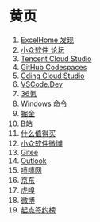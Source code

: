 # 黄页

<div id = "首"></div>
<script src = "../js/首.js"></script>

<ol>
<li><a href = "https://club.excelhome.net/forum.php?mod=guide&view=newthread&mobile=2">ExcelHome 发现</a></li>
<li><a href = "https://meta.appinn.net/">小众软件 论坛</a></li>
<li><a href = "https://ide.cloud.tencent.com/">Tencent Cloud Studio</a></li>
<li><a href = "https://github.com/codespaces">GitHub Codespaces</a></li>
<li><a href = "https://codecorp.cloudstudio.net/">Cding Cloud Studio</a></li>
<li><a href = "https://vscode.dev/">VSCode.Dev</a></li>
<li><a href = "https://m.36kr.com/">36氪</a></li>
<li><a href = "https://learn.microsoft.com/zh-cn/windows-server/administration/windows-commands/windows-commands">Windows 命令</a></li>
<li><a href = "https://juejin.cn/">掘金</a></li>
<li><a href = "https://m.bilibili.com/">B站</a></li>
<li><a href = "https://m.smzdm.com/">什么值得买</a></li>
<li><a href = "https://m.weibo.cn/u/1684197391">小众软件微博</a></li>
<li><a href = "https://gitee.com/">Gitee</a></li>
<li><a href = "https://outlook.live.com/">Outlook</a></li>
<li><a href = "https://www.dapenti.com/">喷嚏网</a></li>
<li><a href = "https://m.jd.com/">京东</a></li>
<li><a href = "https://m.huxiu.com/">虎嗅</a></li>
<li><a href = "https://m.weibo.cn/">微博</a></li>
<li><a href = "https://m.qidian.com/rank/sign/">起点签约榜</a></li></ol>